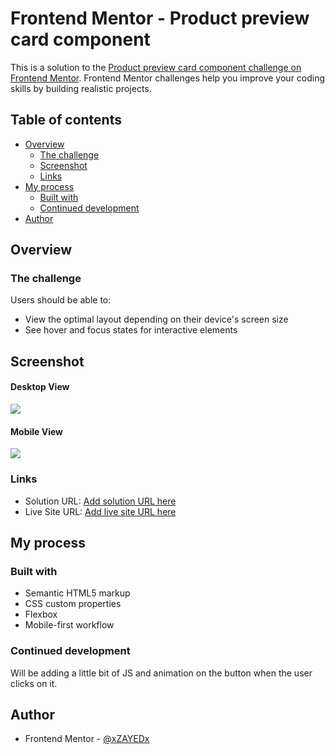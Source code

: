 # Frontend Mentor - Product preview card component

This is a solution to the [Product preview card component challenge on Frontend Mentor](https://www.frontendmentor.io/challenges/product-preview-card-component-GO7UmttRfa). Frontend Mentor challenges help you improve your coding skills by building realistic projects.

## Table of contents

- [Overview](#overview)
  - [The challenge](#the-challenge)
  - [Screenshot](#screenshot)
  - [Links](#links)
- [My process](#my-process)
  - [Built with](#built-with)
  - [Continued development](#continued-development)
- [Author](#author)

## Overview

### The challenge

Users should be able to:

- View the optimal layout depending on their device's screen size
- See hover and focus states for interactive elements

## Screenshot

#### Desktop View

<img src="https://user-images.githubusercontent.com/46198029/215335760-3cf97237-8188-4e32-bc99-1f0f05d8e9ff.png"/>

#### Mobile View

<img src="https://user-images.githubusercontent.com/46198029/215336260-125dfba0-7d79-4206-837f-c20fb1f44701.png"/>

### Links

- Solution URL: [Add solution URL here](https://your-solution-url.com)
- Live Site URL: [Add live site URL here](https://your-live-site-url.com)

## My process

### Built with

- Semantic HTML5 markup
- CSS custom properties
- Flexbox
- Mobile-first workflow

### Continued development

Will be adding a little bit of JS and animation on the button when the user clicks on it.

## Author

- Frontend Mentor - [@xZAYEDx](https://www.frontendmentor.io/profile/xZAYEDx)
